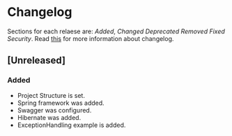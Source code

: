 # Changelog

Sections for each relaese are: 
_Added_, 
_Changed_
_Deprecated_
_Removed_
_Fixed_
_Security_.
Read [this](https://keepachangelog.com/en/1.0.0/) for more information about changelog.

## [Unreleased]

### Added
 - Project Structure is set.
 - Spring framework was added.
 - Swagger was configured.
 - Hibernate was added.
 - ExceptionHandling example is added.

